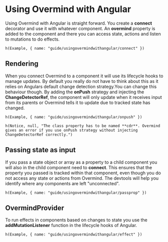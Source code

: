 # Using Overmind with Angular

Using Overmind with Angular is straight forward. You create a **connect** decorator and use it with whatever component. An **overmind** property is added to the component and there you can access state, actions and listen to mutations to do effects.

```marksy
h(Example, { name: "guide/usingovermindwithangular/connect" })
```


## Rendering

When you connect Overmind to a component it will use its lifecycle hooks to manage updates. By default you really do not have to think about this as it relies on Angulars default change detection strategy.You can change this behaviour though. By adding the **onPush** strategy and injecting the **ChangeDetectorRef**, the component will only update when it receives input from its parents or Overmind tells it to update due to tracked state has changed.

```marksy
h(Example, { name: "guide/usingovermindwithangular/onpush" })
```

```marksy
h(Notice, null, "The class property has to be named **cdr**. Overmind gives an error if you use onPush strategy without injecting ChangeDetectorRef correctly.")
```

## Passing state as input

If you pass a state object or array as a property to a child component you will also in the child component need to **connect**. This ensures that the property you passed is tracked within that component, even though you do not access any state or actions from Overmind. The devtools will help you identify where any components are left "unconnected".

```marksy
h(Example, { name: "guide/usingovermindwithangular/passprop" })
```

## OvermindProvider

To run effects in components based on changes to state you use the **addMutationListener** function in the lifecycle hooks of Angular.

```marksy
h(Example, { name: "guide/usingovermindwithangular/effect" })
```